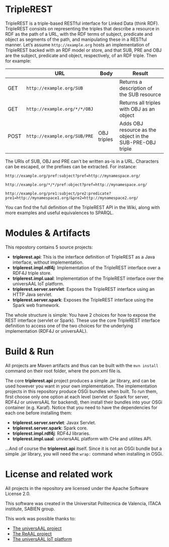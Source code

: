 # TripleREST
TripleREST is a triple-based RESTful interface for Linked Data (think RDF). TripleREST consists on representing the triples that describe a resource in RDF as the path of a URL, with the RDF terms of subject, predicate and object as segments of the path, and manipulating these in a RESTful manner. Let’s assume `http://example.org` hosts an implementation of TripleREST backed with an RDF model or store, and that SUB, PRE and OBJ are the subject, predicate and object, respectively, of an RDF triple. Then for example:

|      | URL                        | Body         | Result  | 
| ---- | ---------------------------| ------------ | ------  |
| GET  | `http://example.org/SUB`     |              | Returns a description of the SUB resource |
| GET  | `http://example.org/*/*/OBJ` |              | Returns all triples with OBJ as an object |
| POST | `http://example.org/SUB/PRE` | OBJ triples  | Adds OBJ resource as the object in the SUB-PRE-OBJ triple |

The URIs of SUB, OBJ and PRE can't be written as-is in a URL. Characters can be escaped, or the prefixes can be extracted. For instance:

```
http://example.org/pref:subject?pref=http://mynamespace.org/

http://example.org/*/*/pref:object?pref=http://mynamespace.org/

http://example.org/pre1:subject/pre2:predicate?pre1=http://mynamespace1.org/&pre2=http://mynamespace2.org/
```

You can find the full definition of the TripleREST API in the Wiki, along with more examples and useful equivalences to SPARQL.

# Modules & Artifacts
This repostory contains 5 source projects:
* **triplerest.api**: This is the interface definition of TripleREST as a Java interface, without implementation.
* **triplerest.impl.rdf4j**: Implementation of the TripleREST interface over a RDF4J triple store.
* **triplerest.impl.uaal**: Implementation of the TripleREST interface over the universAAL IoT platform.
* **triplerest.server.servlet**: Exposes the TripleREST interface using an HTTP Java servlet.
* **triplerest.server.spark**: Exposes the TripleREST interface using the Spark web framework.

The whole structure is simple: You have 2 choices for how to expose the REST interface (servlet or Spark). These use the core TripleREST interface definition to access one of the two choices for the underlying implementation (RDF4J or universAAL).

# Build & Run
All projects are Maven artifacts and thus can be built with the `mvn install` command on their root folder, where the pom.xml file is.

The core **triplerest.api** project produces a simple .jar library, and can be used however you want in your own implementation. The implementation projects in this repository produce OSGi bundles when built. To run them, first choose only one option at each level (servlet or Spark for server, RDF4J or universAAL for backend), then install their bundles into your OSGi container (e.g. Karaf). Notice that you need to have the dependencies for each one before installing them:

* **triplerest.server.servlet**: Javax Servlet.
* **triplerest.server.spark**: Spark core.
* **triplerest.impl.rdf4j**: RDF4J libraries.
* **triplerest.impl.uaal**: unviersAAL platform with CHe and utilites API.

...And of course the **triplerest.api** itself. Since it is not an OSGi bundle but a simple .jar library, you will need the `wrap:` command when installing in OSGi.

# License and related work
All projects in the repository are licensed under the Apache Software License 2.0.

This software was created in the Universitat Politecnica de Valencia, ITACA institute, SABIEN group.

This work was possible thanks to:
* [The universAAL project](https://cordis.europa.eu/project/id/247950)
* [The ReAAL project](https://cordis.europa.eu/project/id/325189)
* [The universAAL IoT platform](https://www.universaal.info/)
